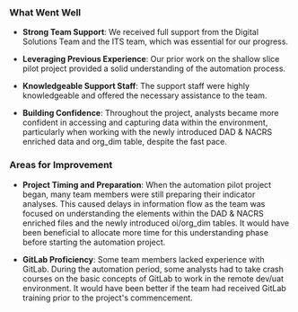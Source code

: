 ### What Went Well

- **Strong Team Support**: We received full support from the Digital Solutions Team and the ITS team, which was essential for our progress.

- **Leveraging Previous Experience**: Our prior work on the shallow slice pilot project provided a solid understanding of the automation process.

- **Knowledgeable Support Staff**: The support staff were highly knowledgeable and offered the necessary assistance to the team.

- **Building Confidence**: Throughout the project, analysts became more confident in accessing and capturing data within the environment, particularly when working with the newly introduced DAD & NACRS enriched data and org_dim table, despite the fast pace.

### Areas for Improvement

- **Project Timing and Preparation**: When the automation pilot project began, many team members were still preparing their indicator analyses. This caused delays in information flow as the team was focused on understanding the elements within the DAD & NACRS enriched files and the newly introduced oi/org_dim tables. It would have been beneficial to allocate more time for this understanding phase before starting the automation project.

- **GitLab Proficiency**: Some team members lacked experience with GitLab. During the automation period, some analysts had to take crash courses on the basic concepts of GitLab to work in the remote dev/uat environment. It would have been better if the team had received GitLab training prior to the project's commencement.

